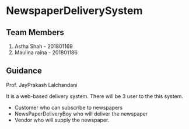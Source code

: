 # NewspaperDeliverySystem

## Team Members
1. Astha Shah - 201801169
2. Maulina raina - 201801186 

## Guidance
Prof. JayPrakash Lalchandani 

It is a web-based delivery system.
There will be 3 user to the this system. 
- Customer who can subscribe to newspapers
- NewsPaperDeliveryBoy who will deliver the newspaper 
-  Vendor who will supply the newspaper. 
